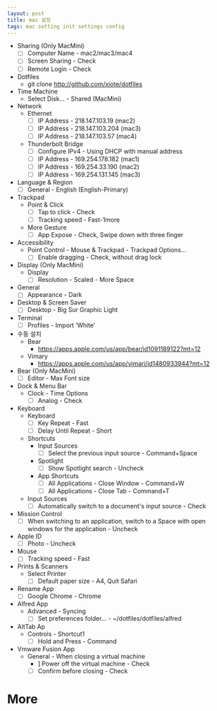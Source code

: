 ```yaml
---
layout: post
title: mac 설정
tags: mac setting init settings config
---
```

- Sharing (Only MacMini)
    - [ ]  Computer Name - mac2/mac3/mac4
    - [ ]  Screen Sharing - Check
    - [ ]  Remote Login - Check
- Dotfiles
    - git clone http://github.com/xiote/dotfiles
- Time Machine
    - Select Disk... - Shared (MacMini)
- Network
    - Ethernet
        - [ ] IP Address - 218.147.103.19 (mac2)
        - [ ] IP Address - 218.147.103.204 (mac3)
        - [ ] IP Address - 218.147.103.57 (mac4)

    - Thunderbolt Bridge
        - [ ] Configure IPv4 - Using DHCP with manual address
        - [ ] IP Address - 169.254.178.182 (mac1)
        - [ ] IP Address - 169.254.33.190 (mac2)
        - [ ] IP Address - 169.254.131.145 (mac3)
- Language & Region
    - [ ]  General - English (English-Primary)
- Trackpad
    - Point & Click
        - [ ]  Tap to click - Check  
        - [ ]  Tracking speed - Fast-1more
    - More Gesture
        - [ ]  App Expose - Check, Swipe down with three finger
- Accessibility
    - Point Control - Mouse & Trackpad - Trackpad Options...
        - [ ]  Enable dragging - Check, without drag lock
- Display (Only MacMini)
    - Display
        - [ ]  Resolution - Scaled - More Space
- General
    - [ ]  Appearance - Dark
- Desktop & Screen Saver
    - [ ]  Desktop - Big Sur Graphic Light
- Terminal
    - [ ]  Profiles - Import ‘White’
- 수동 설치
    - Bear
        - https://apps.apple.com/us/app/bear/id1091189122?mt=12
    - Vimary
        - https://apps.apple.com/us/app/vimari/id1480933944?mt=12
- Bear (Only MacMini)
    - [ ]  Editor - Max Font size
- Dock & Menu Bar
    - Clock - Time Options
        - [ ]  Analog - Check
- Keyboard
    - Keyboard
        - [ ]  Key Repeat - Fast
        - [ ]  Delay Until Repeat - Short
    - Shortcuts
        - Input Sources
            - [ ]  Select the previous input source - Command+Space
        - Spotlight
            - [ ]  Show Spotlight search - Uncheck
        - App Shortcuts
            - [ ]  All Applications - Close Window - Command+W
            - [ ]  All Applications - Close Tab - Command+T
    - Input Sources
        - [ ]  Automatically switch to a document's input source - Check
- Mission Control
    - [ ]  When switching to an application, switch to a Space with open windows for the application - Uncheck
- Apple ID
    - [ ]  Photo - Uncheck
- Mouse
    - [ ]  Tracking speed - Fast
- Prints & Scanners
    - Select Printer
        - [ ]  Default paper size - A4, Quit Safari
- Rename App
    - [ ]  Google Chrome - Chrome
- Alfred App
    - Advanced - Syncing
        - [ ]  Set preferences folder... - ~/dotfiles/dotfiles/alfred
- AltTab Ap
    - Controls - Shortcut1
        - [ ]  Hold and Press - Command
- Vmware Fusion App
    - General - When closing a virtual machine 
        -  ]  Power off the virtual machine - Check
        - [ ]  Confirm before closing - Check        
    
# More
